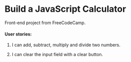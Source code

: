 # Build a JavaScript Calculator

Front-end project from FreeCodeCamp.

#### User stories:

1. I can add, subtract, multiply and divide two numbers.

2. I can clear the input field with a clear button.
